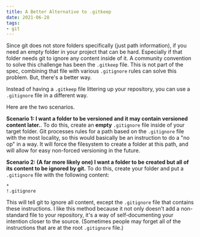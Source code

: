 ```yaml
---
title: A Better Alternative to .gitkeep
date: 2021-06-28
tags:
- git
---
```

Since git does not store folders specifically (just path information), if you need an empty folder in your project that can be hard. Especially if that folder needs git to ignore any content inside of it. A community convention to solve this challenge has been the `.gitkeep` file. This is not part of the spec, combining that file with various `.gitignore` rules can solve this problem. But, there's a better way.

<!--more-->

Instead of having a `.gitkeep` file littering up your repository, you can use a `.gitignore` file in a different way.  

Here are the two scenarios.

**Scenario 1: I want a folder to be versioned and it may contain versioned content later.**. To do this, create an **empty** `.gitignore` file inside of your target folder.  Git processes rules for a path based on the `.gitignore` file with the most locality, so this would basically be an instruction to do a "no op" in a way.  It will force the filesystem to create a folder at this path, and will allow for easy non-forced versioning in the future.

**Scenario 2: (A far more likely one) I want a folder to be created but all of its content to be ignored by git.** To do this, create your folder and put a `.gitignore` file with the following content:

```
*
!.gitignore
```

This will tell git to ignore all content, except the `.gitignore` file that contains these instructions.  I like this method because it not only doesn't add a non-standard file to your repository, it's a way of self-documenting your intention closer to the source.  (Sometimes people may forget all of the instructions that are at the root `.gitignore` file.)
